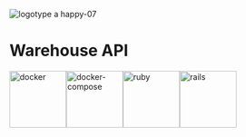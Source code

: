 ![logotype a happy-07](https://www.pngkit.com/png/full/941-9412361_warehouse-png-rfid-site-survey.png)

# Warehouse API

<img src="https://cdn.iconscout.com/icon/free/png-512/docker-226091.png" alt="docker" width="100" height="100"><img src="https://miro.medium.com/max/700/1*s8I4jBW2KKP687LqWh3OtQ.png" alt="docker-compose" width="100" height="100"><img src="https://icon-library.com/images/ruby-icon-png/ruby-icon-png-29.jpg" alt="ruby" width="100" height="100"><img src="https://devstickers.com/assets/img/pro/6uc0.png" alt="rails" width="100" height="100">
